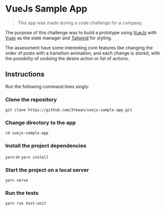 # VueJs Sample App

> This app was made during a code challenge for a company.

The purpose of this challenge was to build a prototype using [VueJs](https://vuejs.org/) with [Vuex](https://vuex.vuejs.org/) as the state manager and [Tailwind](https://tailwindcss.com/) for styling.

The assessment have some interesting core features like changing the order of posts with a transition animation, and each change is stored, with the possibilty of undoing the desire action or list of actions.

## Instructions

Run the following command lines singly:

### Clone the repository

`git clone https://github.com/3tmaan/vuejs-sample-app.git`

### Change directory to the app

`cd vuejs-sample-app`

### Install the project dependencies

`yarn` or `yarn install`

### Start the project on a local server

`yarn serve`

### Run the tests

`yarn run test:unit`
